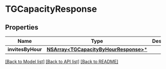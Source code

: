 # TGCapacityResponse

## Properties
Name | Type | Description | Notes
------------ | ------------- | ------------- | -------------
**invitesByHour** | [**NSArray&lt;TGCapacityByHourResponse&gt;***](TGCapacityByHourResponse.md) |  | [optional] 

[[Back to Model list]](../README.md#documentation-for-models) [[Back to API list]](../README.md#documentation-for-api-endpoints) [[Back to README]](../README.md)


